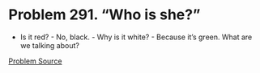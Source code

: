 # Problem 291. “Who is she?”

- Is it red? - No, black. - Why is it white? - Because it’s green. What are we talking about?

[Problem Source](https://www.trizland.ru/tasks/5139/)